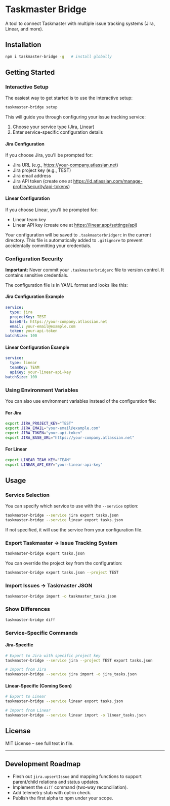 # Taskmaster Bridge

A tool to connect Taskmaster with multiple issue tracking systems (Jira, Linear, and more).

## Installation

```bash
npm i taskmaster-bridge -g   # install globally
```

## Getting Started

### Interactive Setup

The easiest way to get started is to use the interactive setup:

```bash
taskmaster-bridge setup
```

This will guide you through configuring your issue tracking service:

1. Choose your service type (Jira, Linear)
2. Enter service-specific configuration details

#### Jira Configuration
If you choose Jira, you'll be prompted for:
- Jira URL (e.g., https://your-company.atlassian.net)
- Jira project key (e.g., TEST)
- Jira email address
- Jira API token (create one at https://id.atlassian.com/manage-profile/security/api-tokens)

#### Linear Configuration
If you choose Linear, you'll be prompted for:
- Linear team key
- Linear API key (create one at https://linear.app/settings/api)

Your configuration will be saved to `.taskmasterbridgerc` in the current directory. This file is automatically added to `.gitignore` to prevent accidentally committing your credentials.

### Configuration Security

**Important:** Never commit your `.taskmasterbridgerc` file to version control. It contains sensitive credentials.

The configuration file is in YAML format and looks like this:

#### Jira Configuration Example
```yaml
service:
  type: jira
  projectKey: TEST
  baseUrl: https://your-company.atlassian.net
  email: your-email@example.com
  token: your-api-token
batchSize: 100
```

#### Linear Configuration Example
```yaml
service:
  type: linear
  teamKey: TEAM
  apiKey: your-linear-api-key
batchSize: 100
```

### Using Environment Variables

You can also use environment variables instead of the configuration file:

#### For Jira
```bash
export JIRA_PROJECT_KEY="TEST"
export JIRA_EMAIL="your-email@example.com"
export JIRA_TOKEN="your-api-token"
export JIRA_BASE_URL="https://your-company.atlassian.net"
```

#### For Linear
```bash
export LINEAR_TEAM_KEY="TEAM"
export LINEAR_API_KEY="your-linear-api-key"
```

## Usage

### Service Selection

You can specify which service to use with the `--service` option:

```bash
taskmaster-bridge --service jira export tasks.json
taskmaster-bridge --service linear export tasks.json
```

If not specified, it will use the service from your configuration file.

### Export Taskmaster → Issue Tracking System

```bash
taskmaster-bridge export tasks.json
```

You can override the project key from the configuration:
```bash
taskmaster-bridge export tasks.json --project TEST
```

### Import Issues → Taskmaster JSON

```bash
taskmaster-bridge import -o taskmaster_tasks.json
```

### Show Differences

```bash
taskmaster-bridge diff
```

### Service-Specific Commands

#### Jira-Specific

```bash
# Export to Jira with specific project key
taskmaster-bridge --service jira --project TEST export tasks.json

# Import from Jira
taskmaster-bridge --service jira import -o jira_tasks.json
```

#### Linear-Specific (Coming Soon)

```bash
# Export to Linear
taskmaster-bridge --service linear export tasks.json

# Import from Linear
taskmaster-bridge --service linear import -o linear_tasks.json
```

## License

MIT License – see full text in file.

---

## Development Roadmap

* Flesh out `jira.upsertIssue` and mapping functions to support parent/child relations and status updates.
* Implement the `diff` command (two‑way reconciliation).
* Add telemetry stub with opt‑in check.
* Publish the first alpha to npm under your scope.

